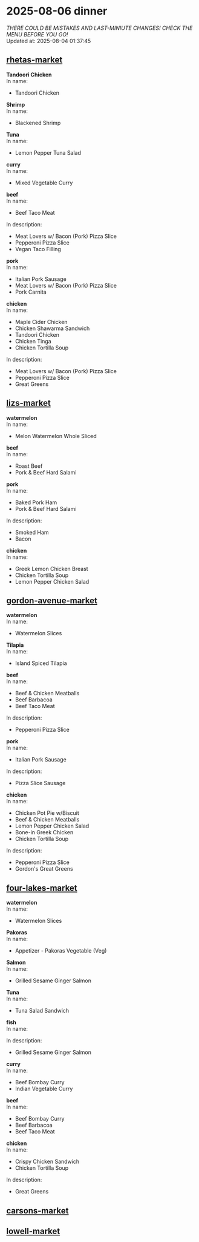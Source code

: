 # 2025-08-06 dinner  
*THERE COULD BE MISTAKES AND LAST-MINIUTE CHANGES! CHECK THE MENU BEFORE YOU GO!*  
Updated at: 2025-08-04 01:37:45  
## [rhetas-market](https://wisc-housingdining.nutrislice.com/menu/rhetas-market/dinner/2025-08-06)  
**Tandoori Chicken**  
In name:   
 - Tandoori Chicken  
  
**Shrimp**  
In name:   
 - Blackened Shrimp  
  
**Tuna**  
In name:   
 - Lemon Pepper Tuna Salad  
  
**curry**  
In name:   
 - Mixed Vegetable Curry  
  
**beef**  
In name:   
 - Beef Taco Meat  
  
In description:   
 - Meat Lovers w/ Bacon (Pork) Pizza Slice  
 - Pepperoni Pizza Slice  
 - Vegan Taco Filling  
  
**pork**  
In name:   
 - Italian Pork Sausage  
 - Meat Lovers w/ Bacon (Pork) Pizza Slice  
 - Pork Carnita  
  
**chicken**  
In name:   
 - Maple Cider Chicken  
 - Chicken Shawarma Sandwich  
 - Tandoori Chicken  
 - Chicken Tinga  
 - Chicken Tortilla Soup  
  
In description:   
 - Meat Lovers w/ Bacon (Pork) Pizza Slice  
 - Pepperoni Pizza Slice  
 - Great Greens  
  
## [lizs-market](https://wisc-housingdining.nutrislice.com/menu/lizs-market/dinner/2025-08-06)  
**watermelon**  
In name:   
 - Melon Watermelon Whole Sliced  
  
**beef**  
In name:   
 - Roast Beef  
 - Pork & Beef Hard Salami  
  
**pork**  
In name:   
 - Baked Pork Ham  
 - Pork & Beef Hard Salami  
  
In description:   
 - Smoked Ham  
 - Bacon  
  
**chicken**  
In name:   
 - Greek Lemon Chicken Breast  
 - Chicken Tortilla Soup  
 - Lemon Pepper Chicken Salad  
  
## [gordon-avenue-market](https://wisc-housingdining.nutrislice.com/menu/gordon-avenue-market/dinner/2025-08-06)  
**watermelon**  
In name:   
 - Watermelon Slices  
  
**Tilapia**  
In name:   
 - Island Spiced Tilapia  
  
**beef**  
In name:   
 - Beef & Chicken Meatballs  
 - Beef Barbacoa  
 - Beef Taco Meat  
  
In description:   
 - Pepperoni Pizza Slice  
  
**pork**  
In name:   
 - Italian Pork Sausage  
  
In description:   
 - Pizza Slice Sausage  
  
**chicken**  
In name:   
 - Chicken Pot Pie w/Biscuit  
 - Beef & Chicken Meatballs  
 - Lemon Pepper Chicken Salad  
 - Bone-in Greek Chicken  
 - Chicken Tortilla Soup  
  
In description:   
 - Pepperoni Pizza Slice  
 - Gordon's Great Greens  
  
## [four-lakes-market](https://wisc-housingdining.nutrislice.com/menu/four-lakes-market/dinner/2025-08-06)  
**watermelon**  
In name:   
 - Watermelon Slices  
  
**Pakoras**  
In name:   
 - Appetizer -  Pakoras Vegetable (Veg)  
  
**Salmon**  
In name:   
 - Grilled Sesame Ginger Salmon  
  
**Tuna**  
In name:   
 - Tuna Salad Sandwich  
  
**fish**  
In name:   
  
In description:   
 - Grilled Sesame Ginger Salmon  
  
**curry**  
In name:   
 - Beef Bombay Curry  
 - Indian Vegetable Curry  
  
**beef**  
In name:   
 - Beef Bombay Curry  
 - Beef Barbacoa  
 - Beef Taco Meat  
  
**chicken**  
In name:   
 - Crispy Chicken Sandwich  
 - Chicken Tortilla Soup  
  
In description:   
 - Great Greens  
  
## [carsons-market](https://wisc-housingdining.nutrislice.com/menu/carsons-market/dinner/2025-08-06)  
## [lowell-market](https://wisc-housingdining.nutrislice.com/menu/lowell-market/dinner/2025-08-06)  
  
